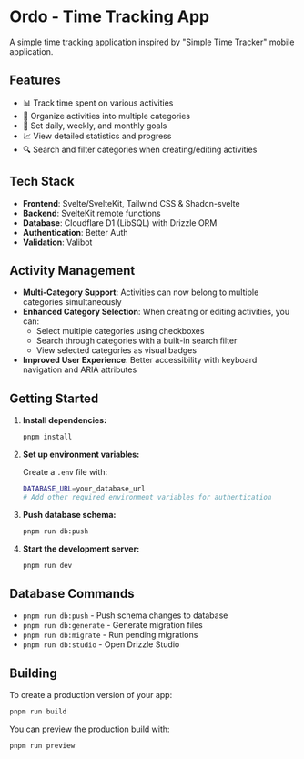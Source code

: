 # Ordo - Time Tracking App

A simple time tracking application inspired by "Simple Time Tracker" mobile application.

## Features

- 📊 Track time spent on various activities
- 📁 Organize activities into multiple categories
- 🎯 Set daily, weekly, and monthly goals
- 📈 View detailed statistics and progress
- 🔍 Search and filter categories when creating/editing activities

## Tech Stack

- **Frontend**: Svelte/SvelteKit, Tailwind CSS & Shadcn-svelte
- **Backend**: SvelteKit remote functions
- **Database**: Cloudflare D1 (LibSQL) with Drizzle ORM
- **Authentication**: Better Auth
- **Validation**: Valibot

## Activity Management

- **Multi-Category Support**: Activities can now belong to multiple categories simultaneously
- **Enhanced Category Selection**: When creating or editing activities, you can:
  - Select multiple categories using checkboxes
  - Search through categories with a built-in search filter
  - View selected categories as visual badges
- **Improved User Experience**: Better accessibility with keyboard navigation and ARIA attributes

## Getting Started

1. **Install dependencies:**

   ```sh
   pnpm install
   ```

2. **Set up environment variables:**

   Create a `.env` file with:

   ```bash
   DATABASE_URL=your_database_url
   # Add other required environment variables for authentication
   ```

3. **Push database schema:**

   ```sh
   pnpm run db:push
   ```

4. **Start the development server:**

   ```sh
   pnpm run dev
   ```

## Database Commands

- `pnpm run db:push` - Push schema changes to database
- `pnpm run db:generate` - Generate migration files
- `pnpm run db:migrate` - Run pending migrations
- `pnpm run db:studio` - Open Drizzle Studio

## Building

To create a production version of your app:

```sh
pnpm run build
```

You can preview the production build with:

```sh
pnpm run preview
```
